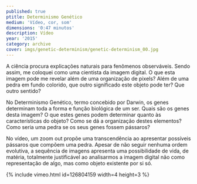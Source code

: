 ```yaml
---
published: true
ptitle: Determinismo Genético
medium: 'Vídeo, cor, som'
dimensions: '0:47 minutos'
description: Vídeo
year: '2015'
category: archive
cover: imgs/genetic-determinism/genetic-determinism_00.jpg
---
```

A ciência procura explicações naturais para fenômenos observáveis. Sendo assim, me coloquei como uma cientista da imagem digital. O que esta imagem pode me revelar além de uma organização de pixels? Além de uma pedra em fundo colorido, que outro significado este objeto pode ter? Que outro sentido?

No Determinismo Genético, termo concebido por Darwin, os genes determinam toda a forma e função biológica de um ser. Quais são os genes desta imagem? O que estes genes podem determinar quanto às características do objeto? Como se dá a organização destes elementos? Como seria uma pedra se os seus genes fossem pássaros?

No vídeo, um zoom out propõe uma transcendência ao apresentar possíveis pássaros que compõem uma pedra. Apesar de não seguir nenhuma ordem evolutiva, a sequência de imagens apresenta uma possibilidade de vida, de matéria, totalmente justificável ao analisarmos a imagem digital não como representação de algo, mas como objeto existente por si só.

{% include vimeo.html id=126804159 width=4 height=3 %}
